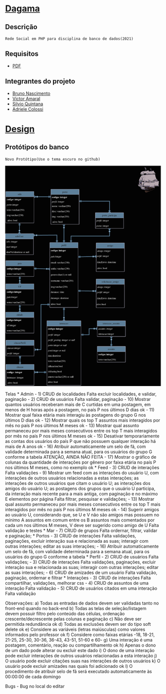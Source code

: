# [Dagama](https://dagama.herokuapp.com/)
## Descrição
    Rede Social em PHP para disciplina de banco de dados(2021)
## Requisitos
* [PDF](https://github.com/Chipskein/dagama/blob/main/lista9-projeto.pdf)
## Integrantes do projeto
* [Bruno Nascimento](https://github.com/Chipskein)
* [Victor Amaral](https://github.com/VictorAmaral22)
* [Silvio Quintana](https://github.com/SilvioGQ)
* [Adriele Colossi](https://github.com/adrielecolossi)

# [Design](https://www.figma.com/file/WmCnbvOqMdXhFGvoKSXfjT/dagama.com?node-id=2%3A2)

## Protótipos do banco
    Novo Protótipo(Use o tema escuro no github)
   ![dagama_proto](https://github.com/Chipskein/dagama/blob/main/backend/infra/dagama.png)


Telas
    * Admin
        - 1) CRUD de localidades
            Falta excluir localidades, e validar, paginação
        - 2) CRUD de usuários
            Falta validar, paginação
        - 10) Mostrar quantos usuários receberam mais de C curtidas em uma postagem, em menos de H horas após a postagem,
        no país P nos últimos D dias
            ok
        - 11) Mostrar qual faixa etária mais interagiu às postagens do grupo G nos últimos D dias
            ok
        - 12) Mostrar quais os top T assuntos mais interagidos por mês no país P nos últimos M meses
            ok
        - 13) Mostrar qual assunto permaneceu por mais meses consecutivos entre os top T mais interagidos por mês no país P 
        nos últimos M meses
            ok
        - 15) Desativar temporariamente as contas dos usuários do país P que não possuem qualquer interação há mais de A 
        anos
            ok
        - 16) Atribuir automaticamente um selo de fã, com validade determinada para a semana atual, para os usuários do grupo G conforme a tabela
        ATENÇÃO, AINDA NÃO FEITA
        - 17) Mostrar o gráfico de colunas da quantidade de interações por gênero por faixa etária no país P nos últimos M meses,
        como no exemplo
            ok
    * Feed
        - 3) CRUD de interações
            Falta validações
        - 9) Mostrar um feed com as interações do usuário U, com interações de outros usuários relacionadas a estas interações; 
        as interações de outros usuários que citam o usuário U; as interações dos amigos do usuário U; as postagens dos 
        grupos que o usuário U participa, da interação mais recente para a mais antiga, com paginação e no máximo E 
        elementos por página
            Falta filtrar, pesquisar e validações;
        - 13) Mostrar qual assunto permaneceu por mais meses consecutivos entre os top T mais interagidos por mês no país P 
        nos últimos M meses
            ok
        - 14) Sugerir amigos ao usuário U, considerando que, se U e V não são amigos mas possuem no mínimo A assuntos em 
        comum entre os B assuntos mais comentados por cada um nos últimos M meses, V deve ser sugerido como amigo de U
            Falta validação e testes
    * Mar
        - 7) CRUD de grupos
            Falta ordernar, filtrar, validar e paginação;
    * Portos
        - 3) CRUD de interações
            Falta validações, paginações, excluir interação sua e relacionada as suas; interagir com outras interações; editar as suas interações;
        - 16) Atribuir automaticamente um selo de fã, com validade determinada para a semana atual, para os usuários do grupo 
        G conforme a tabela
    * Perfil
        - 2) CRUD de usuários
            Falta validações;
        - 3) CRUD de interações
            Falta validações, paginações, excluir interação sua e relacionada as suas; interagir com outras interações; editar as suas interações;
        - 6) CRUD de amizades de um usuário 
            Falta validação, paginação, ordernar e filtrar
    * Interações
        - 3) CRUD de interações
            Falta compartilhar, validações, melhorar css
        - 4) CRUD de assuntos de uma interação
            Falta validação
        - 5) CRUD de usuários citados em uma interação
            Falta validação

Observações:
    a) Todas as entradas de dados devem ser validadas tanto no front-end quando no back-end
    b) Todas as telas de seleção/listagem devem possuir filtro pelo conteúdo das células, ordenação crescente/decrescente 
    pelas colunas e paginação
    c) Não deve ser permitida redundância
        ok
    d) Todas as exclusões devem ser do tipo soft delete
        ok
    e) Considere as variáveis (letras maiúsculas) como valores informados pelo professor
        ok
    f) Considere como faixas etárias -18, 18-21, 21-25, 25-30, 30-36, 36-43, 43-51, 51-60 e 60-
    g) Uma interação é uma postagem, comentário, reação ou compartilhamento
        ok
    h) Apenas o dono de um dado pode alterar ou excluir este dado
    i) O dono de uma interação pode excluir interações de outros usuários relacionadas a esta interação
    j) O usuário pode excluir citações suas nas interações de outros usuários
    k) O usuário pode excluir amizades nas quais foi adicionado
        ok
    l) O procedimento de atribuir selo de fã será executado automaticamente às 00:00:00 de cada domingo

Bugs
    - Bug no local do editar